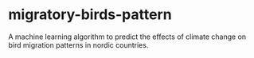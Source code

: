# migratory-birds-pattern
A machine learning algorithm to predict the effects of climate change on bird migration patterns in nordic countries.
